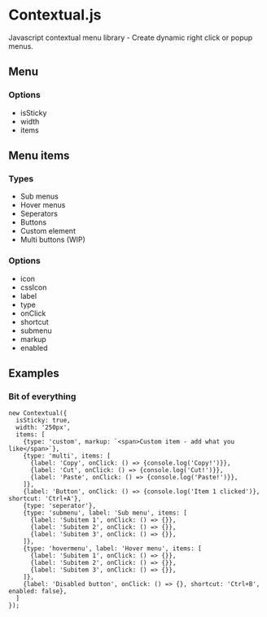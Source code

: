 # Contextual.js
Javascript contextual menu library - Create dynamic right click or popup menus.

## Menu 

### Options
- isSticky
- width
- items

## Menu items

### Types
- Sub menus
- Hover menus
- Seperators
- Buttons
- Custom element
- Multi buttons (WIP)

### Options 
- icon
- cssIcon
- label
- type
- onClick
- shortcut
- submenu
- markup
- enabled

## Examples

### Bit of everything
```
new Contextual({
  isSticky: true,
  width: '250px',
  items: [
    {type: 'custom', markup: `<span>Custom item - add what you like</span>`},
    {type: 'multi', items: [
      {label: 'Copy', onClick: () => {console.log('Copy!')}},
      {label: 'Cut', onClick: () => {console.log('Cut!')}},
      {label: 'Paste', onClick: () => {console.log('Paste!')}},
    ]},
    {label: 'Button', onClick: () => {console.log('Item 1 clicked')}, shortcut: 'Ctrl+A'},
    {type: 'seperator'},
    {type: 'submenu', label: 'Sub menu', items: [
      {label: 'Subitem 1', onClick: () => {}},
      {label: 'Subitem 2', onClick: () => {}},
      {label: 'Subitem 3', onClick: () => {}},
    ]},
    {type: 'hovermenu', label: 'Hover menu', items: [
      {label: 'Subitem 1', onClick: () => {}},
      {label: 'Subitem 2', onClick: () => {}},
      {label: 'Subitem 3', onClick: () => {}},
    ]},
    {label: 'Disabled button', onClick: () => {}, shortcut: 'Ctrl+B', enabled: false},
  ]
});
```

